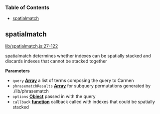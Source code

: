 <!-- Generated by documentation.js. Update this documentation by updating the source code. -->

### Table of Contents

-   [spatialmatch](#spatialmatch)

## spatialmatch

[lib/spatialmatch.js:27-122](https://github.com/mapbox/carmen/blob/eca3579d105bc13d43899904f1891c61be4e29dd/lib/spatialmatch.js#L27-L122 "Source code on GitHub")

spatialmatch determines whether indexes can be spatially stacked and discards indexes that cannot be stacked together

**Parameters**

-   `query` **[Array](https://developer.mozilla.org/docs/Web/JavaScript/Reference/Global_Objects/Array)** a list of terms composing the query to Carmen
-   `phrasematchResults` **[Array](https://developer.mozilla.org/docs/Web/JavaScript/Reference/Global_Objects/Array)** for subquery permutations generated by ./lib/phrasematch
-   `options` **[Object](https://developer.mozilla.org/docs/Web/JavaScript/Reference/Global_Objects/Object)** passed in with the query
-   `callback` **[function](https://developer.mozilla.org/docs/Web/JavaScript/Reference/Statements/function)** callback called with indexes that could be spatially stacked
